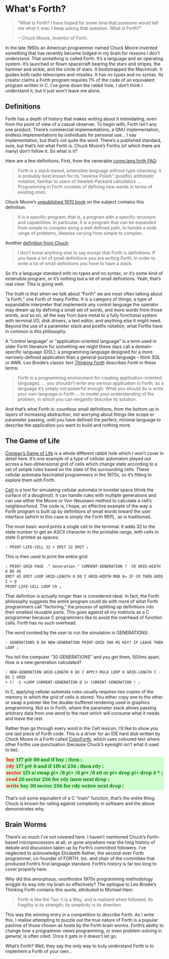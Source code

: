 # What's Forth?

> “What is Forth? I have hoped for some time that someone would tell me what it
was. I keep asking that question. What is Forth?”

> --Chuck Moore, inventor of Forth.

In the late 1960s an American programmer named Chuck Moore invented something
that has recently become lodged in my brain for reasons I don’t understand.
That something is called Forth. It’s a language and an operating system. It’s
launched or flown spacecraft bearing the stars and stripes, the hammer and
sickle, and the circle of stars. It bootstrapped the Macintosh. It guides both
radio telescopes and missiles. It has no types and no syntax. Its creator
claims a Forth program requires 1% of the code of an equivalent program written
in C. I’ve gone down the rabbit hole, I don’t think I understand it, but it
just won’t leave me alone.

## Definitions

Forth has a depth of history that makes writing about it intimidating, even
from the point of view of a casual observer. To begin with, Forth isn’t any one
product. There’s commercial implementations, a GNU implementation, endless
implementations by individuals for personal use... I say implementation, but
that’s not quite the word. There’s a published standard, sure, but that’s not
what Forth is. Chuck Moore’s Forths (of which there are many) don’t follow it.
So what is it?

Here are a few definitions. First, from the venerable
[comp.lang.forth FAQ](https://www.forth.org/faq/faq1.txt):

> Forth is a stack-based, extensible language without type-checking. It is
probably best known for its "reverse Polish" (postfix) arithmetic notation,
familiar to users of Hewlett-Packard calculators ... Programming in Forth
consists of defining new words in terms of existing ones.

Chuck Moore’s [unpublished 1970 book](https://colorforth.github.io/POL.htm) on
the subject contains this definition:

> It is a specific program; that is, a program with a specific structure and
capabilities. In particular, it is a program that can be expanded from simple
to complex along a well defined path, to handle a wide range of problems,
likewise varying from simple to complex.

Another [definition from Chuck](https://www.ultratechnology.com/1xforth.htm):

> I don’t know anything else to say except that Forth is definitions. If you
have a lot of small definitions you are writing Forth. In order to write a lot
of small definitions you have to have a stack.

So it’s a language standard with no types and no syntax, or it’s some kind of
extensible program, or it’s nothing but a lot of small definitions. Yeah,
that’s real clear. This is going well.

The truth is that when we talk about “Forth” we are most often talking about “a
Forth,” one Forth of many Forths. It is a category of things; a type of
expandable interpreter that implements any control language the operator may
dream up by defining a small set of words, and more words from those words, and
so on, all the way from bare metal to a fully functional system with terminal
I/O, disk drivers, a text editor, and anything else it might need. Beyond the
use of a parameter stack and postfix notation, what Forths have in common is
this philosophy.

A “control language” or “application-oriented language” is a term used in older
Forth literature for something we might these days call a domain-specific
language (DSL); a programming language designed for a more narrowly-defined
application than a general-purpose language – think SQL or AWK. Leo Brodie’s
classic text [*Thinking Forth*](
https://www.forth.com/wp-content/uploads/2018/11/thinking-forth-color.pdf)
describes Forth in these terms:

> Forth is a programming environment for creating application-oriented
languages. ... you shouldn’t write any serious application in Forth; as a
language it’s simply not powerful enough. What you should do is write your own
language in Forth ... to model your understanding of the problem, in which you
can elegantly describe its solution.

And that’s what Forth is: countless small definitions, from the bottom up in
layers of increasing abstraction, not worrying about things like scope or
parameter passing, until you have defined the perfect, minimal language to
describe the application you want to build and nothing more.

## The Game of Life

[Conway’s Game of Life](https://en.wikipedia.org/wiki/Conway%27s_Game_of_Life)
is a whole different rabbit hole which I won’t cover in detail here. It’s one
example of a type of cellular automaton played out across a two-dimensional
grid of cells which change state according to a set of simple rules based on
the state of the surrounding cells. These cellular automata fascinated
programmers in the 1970s, so it’s fitting to explore them with Forth.

[Celt](https://github.com/Midnight-Salmon/celt) is a tool for simulating
cellular automata in toroidal space (think the surface of a doughnut). It can
handle rules with multiple generations and can use either the Moore or
Von-Neumann method to calculate a cell’s neighbourhood.  The code is, I hope,
an effective example of the way a Forth program is built up by definitions of
small words toward the user interface (which in this case is simply the Forth
REPL, as is traditional).

The most basic word prints a single cell to the terminal. It adds 32 to the
state number to get an ASCII character in the printable range, with cells in
state 0 printed as spaces:

~~~
: PRINT-LIFE-CELL 32 + EMIT 32 EMIT ;
~~~

This is then used to print the entire grid:

~~~
: PRINT-GRID PAGE ." Generation " CURRENT-GENERATION ?  CR GRID-WIDTH 0 DO 45
EMIT 45 EMIT LOOP GRID-LENGTH 0 DO I GRID-WIDTH MOD 0= IF CR THEN GRID I + @
PRINT-LIFE-CELL LOOP CR ;
~~~

That definition is actually longer than is considered ideal. In fact, the Forth
philosophy suggests the entire program could do with more of what Forth
programmers call “factoring,” the process of splitting up definitions into
their smallest reusable parts. This goes against all my instincts as a C
programmer because C programmers like to avoid the overhead of function calls.
Forth has no such overhead.

The word invoked by the user to run the simulation is GENERATIONS:

~~~
: GENERATIONS 0 DO NEW-GENERATION PRINT-GRID 500 MS KEY? IF LEAVE THEN LOOP ;
~~~

You tell the computer “30 GENERATIONS” and you get them, 500ms apart. How is a
new generation calculated?

~~~
: NEW-GENERATION GRID-LENGTH 0 DO I APPLY-RULE LOOP 0 GRID-LENGTH 1 - DO I GRID
+ C! -1 +LOOP CURRENT-GENERATION @ 1+ CURRENT-GENERATION ! ;
~~~

In C, applying cellular automata rules usually requires two copies of the
memory in which the grid of cells is stored. You either copy one to the other
or swap a pointer like the double-buffered rendering used in graphics
programming. Not so in Forth, where the parameter stack allows passing
arbitrary data from one word to the next which will consume what it needs and
leave the rest.

Rather than go through every word in the Celt lexicon, I’d like to show you one
last piece of Forth code. This is a driver for an IDE hard disk written by
Chuck Moore in a Forth called
[ColorForth](https://colorforth.github.io/cf.htm), which uses coloured text
where other Forths use punctuation (because Chuck’s eyesight isn’t what it used
to be):

![](media/colorforth.png)

That’s not some equivalent of a C “main” function, that’s the entire thing.
Chuck is known for railing against complexity in software and the above
demonstrates why.

## Brain Worms

There’s so much I’ve not covered here. I haven’t mentioned Chuck’s Forth-based
microprocessors at all, or gone anywhere near the long history of debate and
discussion taken up by Forth’s committed followers. I’ve neglected to
acknowledge Elizabeth Rather, the second-ever Forth programmer, co-founder of
FORTH, Inc. and chair of the committee that produced Forth’s first language
standard. Forth’s history is far too long to cover properly here.

Why did this amorphous, unorthodox 1970s programming methodology wriggle its
way into my brain so effectively? The epilogue to Leo Brodie’s Thinking Forth
contains this quote, attributed to Michael Ham:

> Forth is like the Tao: it is a Way, and is realized when followed. Its
fragility is its strength; its simplicity is its direction.

This was the winning entry in a competition to describe Forth. As I write this,
I realise attempting to puzzle out the true nature of Forth is a popular
pastime of those chosen as hosts by the Forth brain worms. Forth’s ability to
change how a programmer views programming, or even problem-solving in general,
is often cited. Once it gets in it doesn’t let go.

What’s Forth? Well, they say the only way to truly understand Forth is to
implement a Forth of your own...
